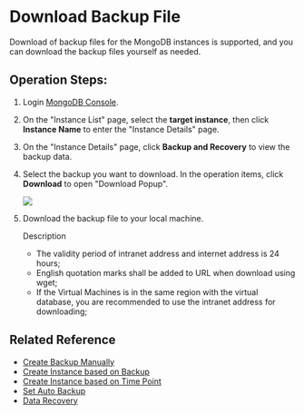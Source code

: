 # Download Backup File

Download of backup files for the MongoDB instances is supported, and you can download the backup files yourself as needed.

## Operation Steps:
1. Login [MongoDB Console](https://mongodb-console.jdcloud.com/mongodb).
1. On the "Instance List" page, select the **target instance**, then click **Instance Name** to enter the "Instance Details" page.
1. On the "Instance Details" page, click **Backup and Recovery** to view the backup data.
1. Select the backup you want to download. In the operation items, click **Download** to open "Download Popup".
	
   ![](https://github.com/jdcloudcom/cn/blob/master/image/mongodb/mongo-020.png)

1. Download the backup file to your local machine.

	Description
	
	- The validity period of intranet address and internet address is 24 hours;
	- English quotation marks shall be added to URL when download using wget;
	- If the Virtual Machines is in the same region with the virtual database, you are recommended to use the intranet address for downloading;

## Related Reference

- [Create Backup Manually](Create-Backup.md)
- [Create Instance based on Backup](Create-Instance-by-Backup.md)
- [Create Instance based on Time Point](Create-Instance-by-Point-in-Time.md)
- [Set Auto Backup](Modify-Backup-Policy.md)
- [Data Recovery](Restore-Instance.md)
